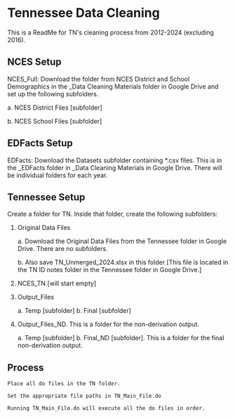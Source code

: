 # Tennessee Data Cleaning

This is a ReadMe for TN's cleaning process from 2012-2024 (excluding 2016).

## NCES Setup

NCES_Full: Download the folder from NCES District and School Demographics in the _Data Cleaning Materials folder in Google Drive and set up the following subfolders.
    
   a. NCES District Files [subfolder] 

   b. NCES School Files [subfolder]
   
## EDFacts Setup
EDFacts: Download the Datasets subfolder containing *.csv files. This is in the _EDFacts folder in _Data Cleaning Materials in Google Drive. There will be individual folders for each year.

## Tennessee Setup
Create a folder for TN. Inside that folder, create the following subfolders:

1. Original Data Files
   
   a. Download the Original Data Files from the Tennessee folder in Google Drive. There are no subfolders.
   
   b. Also save TN_Unmerged_2024.xlsx in this folder [This file is located in the TN ID notes folder in the Tennessee folder in Google Drive.]
   
2. NCES_TN [will start empty]
   
3. Output_Files

   a. Temp [subfolder]
   b. Final [subfolder]
  
4. Output_Files_ND. This is a folder for the non-derivation output.

   a. Temp [subfolder]
   b. Final_ND [subfolder]. This is a folder for the final non-derivation output.

## Process
    Place all do files in the TN folder.
        
    Set the appropriate file paths in TN_Main_File.do
        
    Running TN_Main_File.do will execute all the do files in order.
